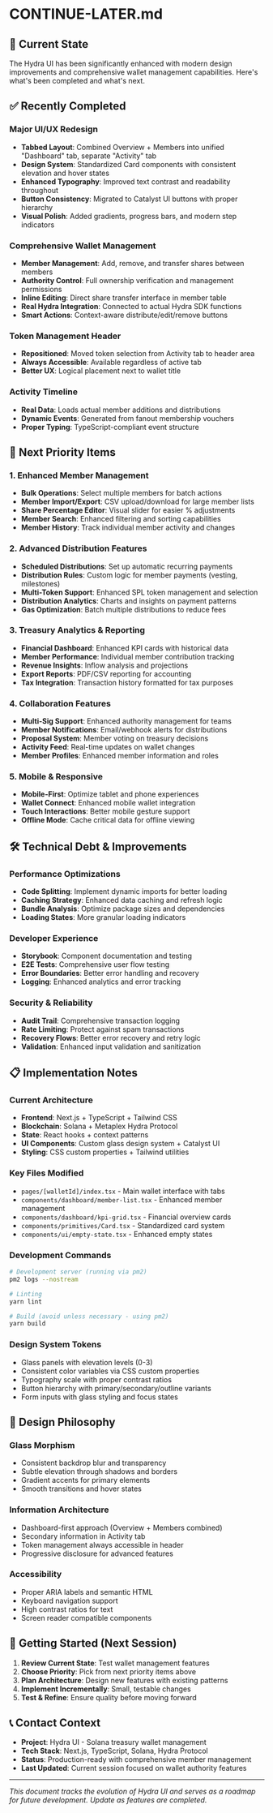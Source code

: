 # CONTINUE-LATER.md

## 🚀 Current State

The Hydra UI has been significantly enhanced with modern design improvements and comprehensive wallet management capabilities. Here's what's been completed and what's next.

## ✅ Recently Completed

### **Major UI/UX Redesign**
- **Tabbed Layout**: Combined Overview + Members into unified "Dashboard" tab, separate "Activity" tab
- **Design System**: Standardized Card components with consistent elevation and hover states
- **Enhanced Typography**: Improved text contrast and readability throughout
- **Button Consistency**: Migrated to Catalyst UI buttons with proper hierarchy
- **Visual Polish**: Added gradients, progress bars, and modern step indicators

### **Comprehensive Wallet Management** 
- **Member Management**: Add, remove, and transfer shares between members
- **Authority Control**: Full ownership verification and management permissions
- **Inline Editing**: Direct share transfer interface in member table
- **Real Hydra Integration**: Connected to actual Hydra SDK functions
- **Smart Actions**: Context-aware distribute/edit/remove buttons

### **Token Management Header**
- **Repositioned**: Moved token selection from Activity tab to header area
- **Always Accessible**: Available regardless of active tab
- **Better UX**: Logical placement next to wallet title

### **Activity Timeline**
- **Real Data**: Loads actual member additions and distributions
- **Dynamic Events**: Generated from fanout membership vouchers
- **Proper Typing**: TypeScript-compliant event structure

## 🎯 Next Priority Items

### **1. Enhanced Member Management**
- **Bulk Operations**: Select multiple members for batch actions
- **Member Import/Export**: CSV upload/download for large member lists  
- **Share Percentage Editor**: Visual slider for easier % adjustments
- **Member Search**: Enhanced filtering and sorting capabilities
- **Member History**: Track individual member activity and changes

### **2. Advanced Distribution Features**
- **Scheduled Distributions**: Set up automatic recurring payments
- **Distribution Rules**: Custom logic for member payments (vesting, milestones)
- **Multi-Token Support**: Enhanced SPL token management and selection
- **Distribution Analytics**: Charts and insights on payment patterns
- **Gas Optimization**: Batch multiple distributions to reduce fees

### **3. Treasury Analytics & Reporting**
- **Financial Dashboard**: Enhanced KPI cards with historical data
- **Member Performance**: Individual member contribution tracking
- **Revenue Insights**: Inflow analysis and projections
- **Export Reports**: PDF/CSV reporting for accounting
- **Tax Integration**: Transaction history formatted for tax purposes

### **4. Collaboration Features**
- **Multi-Sig Support**: Enhanced authority management for teams
- **Member Notifications**: Email/webhook alerts for distributions
- **Proposal System**: Member voting on treasury decisions
- **Activity Feed**: Real-time updates on wallet changes
- **Member Profiles**: Enhanced member information and roles

### **5. Mobile & Responsive**
- **Mobile-First**: Optimize tablet and phone experiences
- **Wallet Connect**: Enhanced mobile wallet integration
- **Touch Interactions**: Better mobile gesture support
- **Offline Mode**: Cache critical data for offline viewing

## 🛠 Technical Debt & Improvements

### **Performance Optimizations**
- **Code Splitting**: Implement dynamic imports for better loading
- **Caching Strategy**: Enhanced data caching and refresh logic
- **Bundle Analysis**: Optimize package sizes and dependencies
- **Loading States**: More granular loading indicators

### **Developer Experience**
- **Storybook**: Component documentation and testing
- **E2E Tests**: Comprehensive user flow testing
- **Error Boundaries**: Better error handling and recovery
- **Logging**: Enhanced analytics and error tracking

### **Security & Reliability**
- **Audit Trail**: Comprehensive transaction logging
- **Rate Limiting**: Protect against spam transactions
- **Recovery Flows**: Better error recovery and retry logic
- **Validation**: Enhanced input validation and sanitization

## 📋 Implementation Notes

### **Current Architecture**
- **Frontend**: Next.js + TypeScript + Tailwind CSS
- **Blockchain**: Solana + Metaplex Hydra Protocol
- **State**: React hooks + context patterns
- **UI Components**: Custom glass design system + Catalyst UI
- **Styling**: CSS custom properties + Tailwind utilities

### **Key Files Modified**
- `pages/[walletId]/index.tsx` - Main wallet interface with tabs
- `components/dashboard/member-list.tsx` - Enhanced member management
- `components/dashboard/kpi-grid.tsx` - Financial overview cards
- `components/primitives/Card.tsx` - Standardized card system
- `components/ui/empty-state.tsx` - Enhanced empty states

### **Development Commands**
```bash
# Development server (running via pm2)
pm2 logs --nostream

# Linting
yarn lint

# Build (avoid unless necessary - using pm2)
yarn build
```

### **Design System Tokens**
- Glass panels with elevation levels (0-3)
- Consistent color variables via CSS custom properties
- Typography scale with proper contrast ratios
- Button hierarchy with primary/secondary/outline variants
- Form inputs with glass styling and focus states

## 🎨 Design Philosophy

### **Glass Morphism**
- Consistent backdrop blur and transparency
- Subtle elevation through shadows and borders
- Gradient accents for primary elements
- Smooth transitions and hover states

### **Information Architecture**
- Dashboard-first approach (Overview + Members combined)
- Secondary information in Activity tab
- Token management always accessible in header
- Progressive disclosure for advanced features

### **Accessibility**
- Proper ARIA labels and semantic HTML
- Keyboard navigation support
- High contrast ratios for text
- Screen reader compatible components

## 🚦 Getting Started (Next Session)

1. **Review Current State**: Test wallet management features
2. **Choose Priority**: Pick from next priority items above
3. **Plan Architecture**: Design new features with existing patterns
4. **Implement Incrementally**: Small, testable changes
5. **Test & Refine**: Ensure quality before moving forward

## 📞 Contact Context

- **Project**: Hydra UI - Solana treasury wallet management
- **Tech Stack**: Next.js, TypeScript, Solana, Hydra Protocol
- **Status**: Production-ready with comprehensive member management
- **Last Updated**: Current session focused on wallet authority features

---

*This document tracks the evolution of Hydra UI and serves as a roadmap for future development. Update as features are completed.*